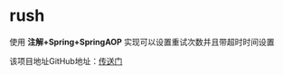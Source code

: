# rush

使用 **注解+Spring+SpringAOP** 实现可以设置重试次数并且带超时时间设置

该项目地址GitHub地址：[传送门](https://github.com/Stainlesswang/rush)
